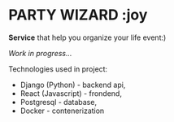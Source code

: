 # PARTY WIZARD :joy

**Service** that help you organize your life event:)

*Work in progress...*

Technologies used in project:

- Django (Python) - backend api,
- React (Javascript) - frondend,
- Postgresql - database,
- Docker - contenerization
